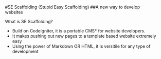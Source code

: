 #SE Scaffolding (Stupid Easy Scaffolding)
##A new way to develop websites

What is SE Scaffolding?
* Build on CodeIgniter, it is a portable CMS* for website developers.
* It makes pushing out new pages to a template based website extremely easy
* Using the power of Markdown OR HTML, it is versitile for any type of development